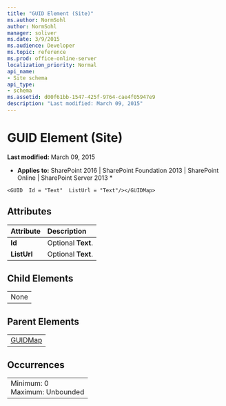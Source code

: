 ```yaml
---
title: "GUID Element (Site)"
ms.author: NormSohl
author: NormSohl
manager: soliver
ms.date: 3/9/2015
ms.audience: Developer
ms.topic: reference
ms.prod: office-online-server
localization_priority: Normal
api_name:
- Site schema
api_type:
- schema
ms.assetid: d00f61bb-1547-425f-9764-cae4f05947e9
description: "Last modified: March 09, 2015"
---
```


# GUID Element (Site)

 **Last modified:** March 09, 2015 
  
 * **Applies to:** SharePoint 2016 | SharePoint Foundation 2013 | SharePoint Online | SharePoint Server 2013 * 
  
```VB.net
<GUID  Id = "Text"  ListUrl = "Text"/></GUIDMap>
```

## Attributes

|**Attribute**|**Description**|
|:-----|:-----|
|**Id** <br/> |Optional **Text**.  <br/> |
|**ListUrl** <br/> |Optional **Text**.  <br/> |
   
## Child Elements

||
|:-----|
|None |
   
## Parent Elements

||
|:-----|
|[GUIDMap](guidmap-element-site.md)|
   
## Occurrences

||
|:-----|
|Minimum: 0  <br/> Maximum: Unbounded  <br/> |
   

